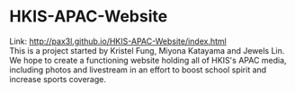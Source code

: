 # HKIS-APAC-Website
Link: http://pax3l.github.io/HKIS-APAC-Website/index.html
<br>This is a project started by Kristel Fung, Miyona Katayama and Jewels Lin. 
<br>We hope to create a functioning website holding all of HKIS's APAC media, including photos and livestream in an effort to boost school spirit and increase sports coverage.
